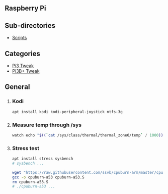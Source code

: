 ## Raspberry Pi

## Sub-directories
- [Scripts](scripts/)

## Categories
- [Pi3 Tweak](PI3%20Tweak.md)
- [Pi3B+ Tweak](PI3B+%20Tweak.md)

## General

1. ### Kodi
    ```bash
    apt install kodi kodi-peripheral-joystick ntfs-3g
    ```

2. ### Measure temp through /sys
    ```bash
    watch echo "$((`cat /sys/class/thermal/thermal_zone0/temp` / 1000))C"
    ```

3. ### Stress test 
    ```bash
    apt install stress sysbench
    # sysbench ...
    ```
    ```bash
    wget "https://raw.githubusercontent.com/ssvb/cpuburn-arm/master/cpuburn-a53.S"
    gcc -o cpuburn-a53 cpuburn-a53.S
    rm cpuburn-a53.S
    # ./cpuburn-a53 ...
    ```
